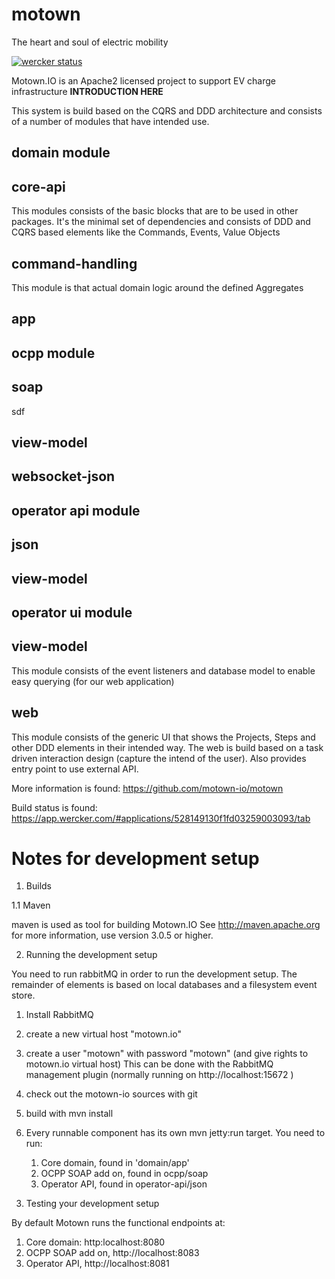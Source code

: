 motown
======

The heart and soul of electric mobility

[![wercker status](https://app.wercker.com/status/fce3b3ea7c9993d02bba1775057f8549/m "wercker status")](https://app.wercker.com/project/bykey/fce3b3ea7c9993d02bba1775057f8549)

Motown.IO is an Apache2 licensed project to support EV charge infrastructure 
**INTRODUCTION HERE**

This system is build based on the CQRS and DDD architecture and consists of a number of modules that have intended use.

## domain module
core-api
--------
This modules consists of the basic blocks that are to be used in other packages.
It's the minimal set of dependencies and consists of DDD and CQRS based elements like the Commands, Events, Value Objects

command-handling
----------------
This module is that actual domain logic around the defined Aggregates

app
---

## ocpp module
soap
----

sdf

view-model
----------

websocket-json
--------------

## operator api module
json
----

view-model
----------

## operator ui module

view-model
----------
This module consists of the event listeners and database model to enable easy querying
(for our web application)

web
---
This module consists of the generic UI that shows the Projects, Steps and other DDD elements in their intended way.
The web is build based on a task driven interaction design (capture the intend of the user).
Also provides entry point to use external API.


More information is found:
https://github.com/motown-io/motown

Build status is found:
https://app.wercker.com/#applications/528149130f1fd03259003093/tab


Notes for development setup
===========================

1. Builds

1.1 Maven

maven is used as tool for building Motown.IO
See http://maven.apache.org for more information, use version 3.0.5 or higher.

2. Running the development setup

You need to run rabbitMQ in order to run the development setup.
The remainder of elements is based on local databases and a filesystem event store.

1) Install RabbitMQ
2) create a new virtual host "motown.io"
3) create a user "motown" with password "motown" (and give rights to motown.io virtual host)
    This can be done with the RabbitMQ management plugin (normally running on http://localhost:15672 )

4) check out the motown-io sources with git
5) build with mvn install
6) Every runnable component has its own mvn jetty:run target.
    You need to run:
    1) Core domain, found in 'domain/app'
    2) OCPP SOAP add on, found in ocpp/soap
    3) Operator API, found in operator-api/json

3. Testing your development setup

By default Motown runs the functional endpoints at:
1) Core domain: http:localhost:8080
2) OCPP SOAP add on, http://localhost:8083
3) Operator API, http://localhost:8081


